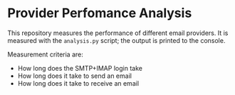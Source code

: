 # Provider Perfomance Analysis

This repository measures the performance of different email providers. It is
measured with the `analysis.py` script; the output is <!-- tracked in the
`performance.csv` file. --> printed to the console.

Measurement criteria are:
- How long does the SMTP+IMAP login take
- How long does it take to send an email
- How long does it take to receive an email
